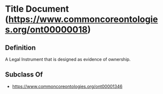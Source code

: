 # Title Document (https://www.commoncoreontologies.org/ont00000018)

## Definition
A Legal Instrument that is designed as evidence of ownership.

## Subclass Of
- https://www.commoncoreontologies.org/ont00001346

